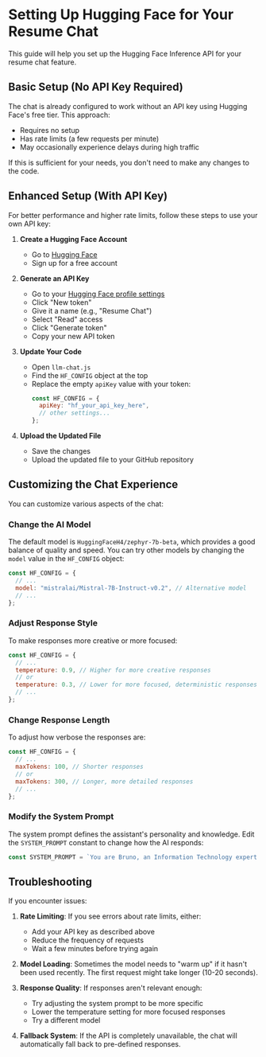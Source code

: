 # Setting Up Hugging Face for Your Resume Chat

This guide will help you set up the Hugging Face Inference API for your resume chat feature.

## Basic Setup (No API Key Required)

The chat is already configured to work without an API key using Hugging Face's free tier. This approach:

- Requires no setup
- Has rate limits (a few requests per minute)
- May occasionally experience delays during high traffic

If this is sufficient for your needs, you don't need to make any changes to the code.

## Enhanced Setup (With API Key)

For better performance and higher rate limits, follow these steps to use your own API key:

1. **Create a Hugging Face Account**
   - Go to [Hugging Face](https://huggingface.co/join)
   - Sign up for a free account

2. **Generate an API Key**
   - Go to your [Hugging Face profile settings](https://huggingface.co/settings/tokens)
   - Click "New token"
   - Give it a name (e.g., "Resume Chat")
   - Select "Read" access
   - Click "Generate token"
   - Copy your new API token

3. **Update Your Code**
   - Open `llm-chat.js`
   - Find the `HF_CONFIG` object at the top
   - Replace the empty `apiKey` value with your token:
     ```javascript
     const HF_CONFIG = {
       apiKey: "hf_your_api_key_here",
       // other settings...
     };
     ```

4. **Upload the Updated File**
   - Save the changes
   - Upload the updated file to your GitHub repository

## Customizing the Chat Experience

You can customize various aspects of the chat:

### Change the AI Model

The default model is `HuggingFaceH4/zephyr-7b-beta`, which provides a good balance of quality and speed. You can try other models by changing the `model` value in the `HF_CONFIG` object:

```javascript
const HF_CONFIG = {
  // ...
  model: "mistralai/Mistral-7B-Instruct-v0.2", // Alternative model
  // ...
};
```

### Adjust Response Style

To make responses more creative or more focused:

```javascript
const HF_CONFIG = {
  // ...
  temperature: 0.9, // Higher for more creative responses
  // or
  temperature: 0.3, // Lower for more focused, deterministic responses
  // ...
};
```

### Change Response Length

To adjust how verbose the responses are:

```javascript
const HF_CONFIG = {
  // ...
  maxTokens: 100, // Shorter responses
  // or
  maxTokens: 300, // Longer, more detailed responses
  // ...
};
```

### Modify the System Prompt

The system prompt defines the assistant's personality and knowledge. Edit the `SYSTEM_PROMPT` constant to change how the AI responds:

```javascript
const SYSTEM_PROMPT = `You are Bruno, an Information Technology expert...`;
```

## Troubleshooting

If you encounter issues:

1. **Rate Limiting**: If you see errors about rate limits, either:
   - Add your API key as described above
   - Reduce the frequency of requests
   - Wait a few minutes before trying again

2. **Model Loading**: Sometimes the model needs to "warm up" if it hasn't been used recently. The first request might take longer (10-20 seconds).

3. **Response Quality**: If responses aren't relevant enough:
   - Try adjusting the system prompt to be more specific
   - Lower the temperature setting for more focused responses
   - Try a different model

4. **Fallback System**: If the API is completely unavailable, the chat will automatically fall back to pre-defined responses.